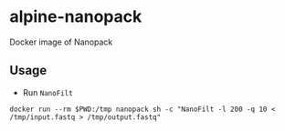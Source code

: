# alpine-nanopack
Docker image of Nanopack

## Usage

+ Run `NanoFilt`

```
docker run --rm $PWD:/tmp nanopack sh -c "NanoFilt -l 200 -q 10 < /tmp/input.fastq > /tmp/output.fastq"
```
